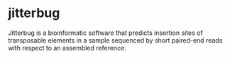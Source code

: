# jitterbug
Jitterbug is a bioinformatic software that predicts insertion sites of transposable elements in a sample sequenced by short paired-end reads with respect to an assembled reference. 
